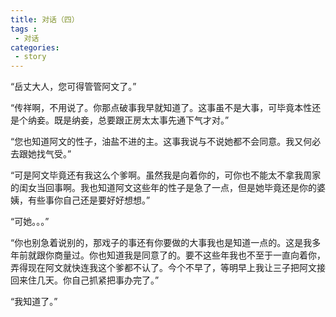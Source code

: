 ```yaml
---
title: 对话（四）
tags :
 - 对话
categories:
 - story
---
```

“岳丈大人，您可得管管阿文了。” 

“传祥啊，不用说了。你那点破事我早就知道了。这事虽不是大事，可毕竟本性还是个纳妾。既是纳妾，总要跟正房太太事先通下气才对。” 

“您也知道阿文的性子，油盐不进的主。这事我说与不说她都不会同意。我又何必去跟她找气受。” 

“可是阿文毕竟还有我这么个爹啊。虽然我是向着你的，可你也不能太不拿我周家的闺女当回事啊。我也知道阿文这些年的性子是急了一点，但是她毕竟还是你的婆姨，有些事你自己还是要好好想想。” 

“可她。。。” 

“你也别急着说别的，那戏子的事还有你要做的大事我也是知道一点的。这是我多年前就跟你商量过。你也知道我是同意了的。要不这些年我也不至于一直向着你，弄得现在阿文就快连我这个爹都不认了。今个不早了，等明早上我让三子把阿文接回来住几天。你自己抓紧把事办完了。” 

“我知道了。”
